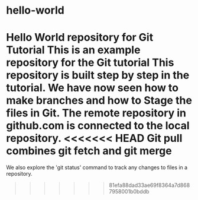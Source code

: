 # hello-world
Hello World repository for Git Tutorial
This is an example repository for the Git tutorial
This repository is built step by step in the tutorial.
We have now seen how to make branches and how to Stage the files in Git.
The remote repository in github.com is connected to the local repository.
<<<<<<< HEAD
Git pull combines git fetch and git merge
=======
We also explore the 'git status' command to track any changes to files in a repository.
>>>>>>> 81efa88dad33ae69f8364a7d8687958001b0bddb

